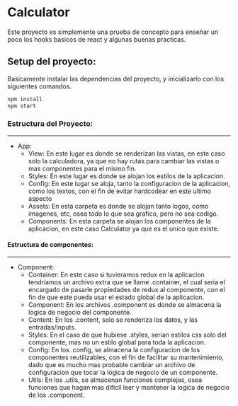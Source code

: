 # Calculator
Este proyecto es simplemente una prueba de concepto para enseñar un poco los hooks basicos de react y algunas buenas practicas.

## Setup del proyecto:

Basicamente instalar las dependencias del proyecto, y inicializarlo con los siguientes comandos.

```bash
npm install
npm start
```

### Estructura del Proyecto:
----------------------------
  * App:
    * View:
      En este lugar es donde se renderizan las vistas, en este caso solo la calculadora, ya que no hay rutas para cambiar las vistas o mas componentes para el mismo fin.
    * Styles:
      En este lugar es donde se alojan los estilos de la aplicacion.
    * Config:
      En este lugar se aloja, tanto la configuracion de la aplicacion, como los textos, con el fin de evitar hardcodear en este ultimo aspecto
    * Assets:
      En esta carpeta es donde se alojan tanto logos, como imagenes, etc, osea todo lo que sea grafico, pero no sea codigo.
    * Components:
      En esta carpeta se alojan los componentes de la aplicacion, en este caso Calculator ya que es el unico que existe.

#### Estructura de componentes:
-------------------------------
  * Component:
    * Container: 
      En este caso si tuvieramos redux en la aplicacion tendriamos un archivo extra que se llame .container, el cual seria el encargado de pasarle propiedades de redux al componente, con el fin de que este pueda usar el estado global de la aplicacion.
    * Component:
      En los archivos .component es donde se almacena la logica de negocio del componente.
    * Content: 
      En los .content, solo se renderiza los datos, y las entradas/inputs.
    * Styles:
      En el caso de que hubiese .styles, serian estilos css solo del componente, mas no un estilo global para toda la aplicacion.
    * Config: 
      En los .config, se almacena la configuracion de los componentes reutilizables, con el fin de facilitar su mantenimiento, dado que es mucho mas probable cambiar un archivo de configuracion que tocar la logica de negocio de un componente.
    * Utils:
      En los .utils, se almacenan funciones complejas, osea funciones que hagan mas dificil leer y mantener la logica de negocio de los .component.